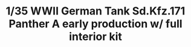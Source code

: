 ---
layout: product
title: "1/35 WWII German Tank  Sd.Kfz.171 Panther A early production w/ full interior kit"
price: "6500" 
desc: "Maketa"
img_path: "/assets/img/TAKO2097.jpg"
brand: "N/A"
available: false
special_offer: false
new: false
soon: false
cat: "010000"
subcat: "010200"
subsubcat: "0N/A"
sifra: "TAKO2097"
popular: true
---